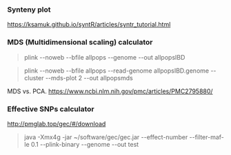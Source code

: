 ### Synteny plot
https://ksamuk.github.io/syntR/articles/syntr_tutorial.html
### MDS (Multidimensional scaling) calculator

> plink --noweb --bfile allpops --genome --out allpopsIBD

> plink --noweb --bfile allpops --read-genome allpopsIBD.genome --cluster --mds-plot 2 --out allpopsmds

MDS vs. PCA. https://www.ncbi.nlm.nih.gov/pmc/articles/PMC2795880/

### Effective SNPs calculator
http://pmglab.top/gec/#/download

>java -Xmx4g -jar ~/software/gec/gec.jar --effect-number --filter-maf-le 0.1 --plink-binary <plink bed format file for snp> --genome --out test
